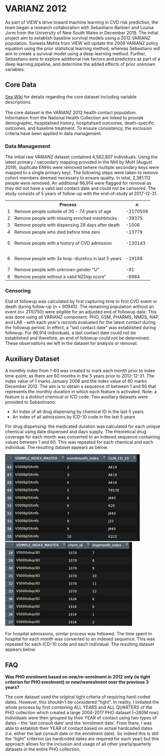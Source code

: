 # VARIANZ 2012

As part of VIEW's drive toward machine learning in CVD risk prediction, the team began a research collaboration with Sebastiano Barbieri and Louisa Jorm from the University of New South Wales in December 2019. The initial project aim to establish baseline survival models using a 2012 VARIANZ population. Suneela Mehta from VIEW will update the 2006 VARIANZ policy equation using the prior statistical learning method, whereas Sebastiano will aim to create a survival model using a deep learning method. Further, Sebastiano aims to explore additional risk factors and predictors as part of a deep learning pipeline, and determine the added effects of prior unknown variables.

## Core Data
<a href="https://github.com/VIEW2020/Varianz2012/wiki" target="_blank">See Wiki</a> for details regarding the core dataset including variable descriptions.<br></br>
The core dataset is the VARIANZ 2012 health contact population. Information from the National Health Collection are linked to provide demographic, hospitalised history, hospitalised outcomes, death-specific outcomes, and baseline treatment. To ensure consistency, the exclusion criteria have been applied in data management. 

<h3>Data Management</h3>
<p>The initial raw VARIANZ dataset contained 4,582,807 individuals. Using the latest primary / secondary mapping provided in the NHI by MoH (August 2019), duplicate ENHIs were removed (where multiple secondary keys were mapped to a single primary key). The following steps were taken to remove cohort members deemed necessary to ensure quality. In total, 2,381,112 people were removed. An additional 96,914 were flagged for removal as they did not have a valid last contact date and could not be censored. The study consists of 5 years of follow-up with the end-of-study at 2017-12-31.</p>

<table>
  <colgroup>
    <col/>
    <col/>
    <col/>
  </colgroup>
  <tbody>
    <tr>
      <th class="numberingColumn">
        <br/>
      </th>
      <th>Process</th>
      <th>n</th>
    </tr>
    <tr>
      <td class="numberingColumn">1</td>
      <td>Remove people outside of 30 - 74 years of age</td>
      <td>-2170506</td>
    </tr>
    <tr>
      <td class="numberingColumn" colspan="1">2</td>
      <td colspan="1">Remove people with missing enriched meshblocks</td>
      <td colspan="1">-39375</td>
    </tr>
    <tr>
      <td class="numberingColumn" colspan="1">3</td>
      <td colspan="1">Remove people with dispensing 28 days after death</td>
      <td colspan="1">-1006</td>
    </tr>
    <tr>
      <td class="numberingColumn" colspan="1">4</td>
      <td colspan="1">Remove people who died before time zero</td>
      <td colspan="1">-13779</td>
    </tr>
    <tr>
      <td class="numberingColumn" colspan="1">5</td>
      <td colspan="1">Remove people with a history of CVD admission</td>
      <td colspan="1">
        <p>-130143 </p>
      </td>
    </tr>
    <tr>
      <td class="numberingColumn" colspan="1">6</td>
      <td colspan="1">Remove people with 3x loop-diuretics in last 5 years</td>
      <td colspan="1">
        <p>-19168</p>
      </td>
    </tr>
    <tr>
      <td class="numberingColumn" colspan="1">7</td>
      <td colspan="1">Remove people with unknown gender "U"</td>
      <td colspan="1">-91</td>
    </tr>
    <tr>
      <td class="numberingColumn" colspan="1">8</td>
      <td colspan="1">Remove people without a valid NZDep score"</td>
      <td colspan="1">-6984</td>
    </tr>
  </tbody>
</table>

### Censoring
End of followup was calculated by first capturing time to first CVD event or death during follow-up (n = 90945). The remaining population without an event (n= 2110750) were eligible for an adjusted end of followup date. This was done using all VARIANZ component: PHO, GSM, PHARMS, NMDS, NAP, and LAB - with each year's records evaluated for the latest contact during the followup period. In effect, a "last contact date" was established during followup. For 96,914 individuals, a last contact date could not be established and therefore, an end of followup could not be determined. These observations we left in the dataset for analysis or removal.

## Auxiliary Dataset
A monthly index from 1-60 was created to mark each month prior to index time-point; as there are 60 months in the 5 years prior to 2012-12-31. The index value of 1 marks January 2008 and the index value of 60 marks December 2012. The aim is to obtain a sequence of between 1 and 60 that represents the monthly duration in which each feature is activated. Note: a feature is a distinct chemical or ICD code. Two auxillary datasets were provided to Sebastinano:

- An index of all drug dispensing by chemical ID in the last 5 years
- An index of all admissions by ICD-10 code in the last 5 years
  
For drug dispensing: the medicated duration was calculated for each unique chemical using date dispensed and days supply. The theoretical drug coverage for each month was converted to an indexed sequence containing values between 1 and 60. This was repeated for each chemical and each individual. The resulting dataset appears as below.

![picture](/images/adm_index.png)
![picture](/images/disp_index.png)

For hospital admissions, similar process was followed. The time spent in hospital for each month was converted to an indexed sequence. This was repeated for each ICD-10 code and each individual. The resulting dataset appears below.

## FAQ
<strong>Was PHO enrolment based on new/re-enrolment in 2012 only (ie tight criterion for PHO enrolment) or new/reenrolment over the previous 3 years?</strong>

<p>The core dataset used the original tight criteria of requiring hard-coded dates. However, this shouldn't be considered "tight". In reality, I initiated the whole process by first combining ALL YEARS and ALL QUARTERS of the PHO collection which created a large 2004-2017 PHO dataset (~260M row). Individuals were then grouped by their YEAR of contact using two types of dates – the ‘last consult date’ and the ‘enrolment date’. From there, I was able to establish their YEAR of contact based on actual hardcoded dates (i.e. either the last consult date or the enrolment date). So indeed this is still the “tight” criterion (as hardcoded dates are required for each year) but this approach allows for the inclusion and usage of all other yearly/quarterly datasets in the entire PHO collection. </p>

